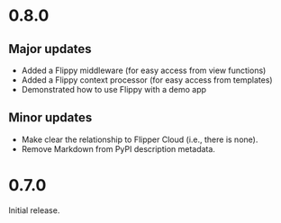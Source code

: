 # 0.8.0

## Major updates
- Added a Flippy middleware (for easy access from view functions)
- Added a Flippy context processor (for easy access from templates)
- Demonstrated how to use Flippy with a demo app

## Minor updates
- Make clear the relationship to Flipper Cloud (i.e., there is none).
- Remove Markdown from PyPI description metadata.

# 0.7.0
Initial release.

